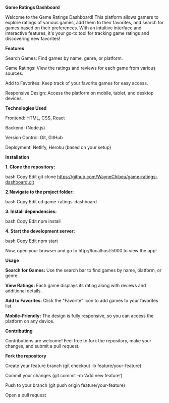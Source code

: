 **Game Ratings Dashboard**

Welcome to the Game Ratings Dashboard! This platform allows gamers to explore ratings of various games, add them to their favorites, and search for games based on their preferences. With an intuitive interface and interactive features, it's your go-to tool for tracking game ratings and discovering new favorites!

**Features**

Search Games: Find games by name, genre, or platform.

Game Ratings: View the ratings and reviews for each game from various sources.

Add to Favorites: Keep track of your favorite games for easy access.

Responsive Design: Access the platform on mobile, tablet, and desktop devices.

**Technologies Used**

Frontend: HTML, CSS, React

Backend: (Node.js)

Version Control: Git, GitHub

Deployment: Netlify, Heroku (based on your setup)

**Installation**

**1. Clone the repository:**

bash
Copy
Edit
git clone https://github.com/WayneChibeu/game-ratings-dashboard.git

**2.Navigate to the project folder:**

bash
Copy
Edit
cd game-ratings-dashboard

**3. Install dependencies:**

bash
Copy
Edit
npm install

**4. Start the development server:**

bash
Copy
Edit
npm start

Now, open your browser and go to http://localhost:5000 to view the app!

**Usage**

**Search for Games:** Use the search bar to find games by name, platform, or genre.

**View Ratings:** Each game displays its rating along with reviews and additional details.

**Add to Favorites:** Click the "Favorite" icon to add games to your favorites list.

**Mobile-Friendly:** The design is fully responsive, so you can access the platform on any device.

**Contributing**

Contributions are welcome! Feel free to fork the repository, make your changes, and submit a pull request.

**Fork the repository**

Create your feature branch (git checkout -b feature/your-feature)

Commit your changes (git commit -m 'Add new feature')

Push to your branch (git push origin feature/your-feature)

Open a pull request
